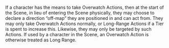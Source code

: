 If a character has the means to take Overwatch Actions, then at the start of the Scene, in lieu of entering the Scene physically, they may choose to declare a direction “off-map” they are positioned in and can act from. They may only take Overwatch Actions normally, or Long-Range Actions if a Tier is spent to increase this. Likewise, they may only be targeted by such Actions. If used by a character in the Scene, an Overwatch Action is otherwise treated as Long Range.